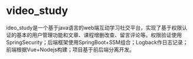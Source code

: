 # video_study
ideo_study是一个基于java语言的web端互动学习社交平台，实现了基于权限认证的基本的用户管理功能和文章、课程增删改查、留言评论等。权限验证使用SpringSecurity；后端框架使用SpringBoot+SSM组合；Logback作日志记录；前端根据Vue+Nodejs构建；项目基于前后端分离开发。
